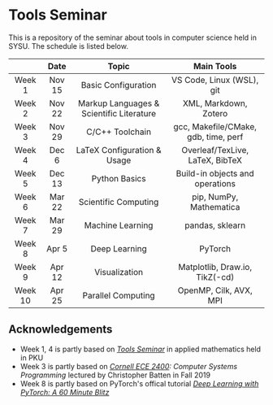 # Tools Seminar

This is a repository of the seminar about tools in computer science held in SYSU.
The schedule is listed below.

|  | Date | Topic | Main Tools |
| :--: | :--: | :--: | :--: |
| Week 1 | Nov 15 | Basic Configuration | VS Code, Linux (WSL), git |
| Week 2 | Nov 22 | Markup Languages & Scientific Literature | XML, Markdown, Zotero |
| Week 3 | Nov 29 | C/C++ Toolchain | gcc, Makefile/CMake, gdb, time, perf |
| Week 4 | Dec 6 | LaTeX Configuration & Usage | Overleaf/TexLive, LaTeX, BibTeX |
| Week 5 | Dec 13 | Python Basics | Build-in objects and operations |
| Week 6 | Mar 22 | Scientific Computing | pip, NumPy, Mathematica |
| Week 7 | Mar 29 | Machine Learning | pandas, sklearn |
| Week 8 | Apr 5 | Deep Learning | PyTorch |
| Week 9 | Apr 12 | Visualization | Matplotlib, Draw.io, TikZ(-cd) |
| Week 10 | Apr 25 | Parallel Computing | OpenMP, Cilk, AVX, MPI |

## Acknowledgements
* Week 1, 4 is partly based on *[Tools Seminar](https://github.com/pppppass/ToolsSeminar)* in applied mathematics held in PKU
* Week 3 is partly based on *[Cornell ECE 2400](https://www.csl.cornell.edu/courses/ece2400/handouts/ece2400-overview.pdf): Computer Systems Programming* lectured by Christopher Batten in Fall 2019
* Week 8 is partly based on PyTorch's offical tutorial *[Deep Learning with PyTorch: A 60 Minute Blitz](https://pytorch.org/tutorials/beginner/deep_learning_60min_blitz.html)*